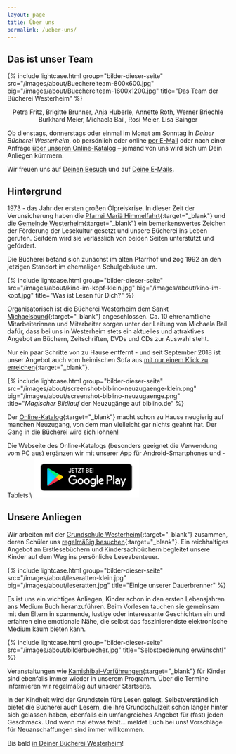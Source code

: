 ```yaml
---
layout: page
title: Über uns
permalink: /ueber-uns/
---
```


## Das ist unser Team

{% include lightcase.html group="bilder-dieser-seite"
      src="/images/about/Buechereiteam-800x600.jpg" 
      big="/images/about/Buechereiteam-1600x1200.jpg" 
      title="Das Team der Bücherei Westerheim" %}
      
<p><center>Petra Fritz, Brigitte Brunner, Anja Huberle, Annette Roth, Werner Briechle<br>
Burkhard Meier, Michaela Bail, Rosi Meier, Lisa Bainger</center></p>

Ob dienstags, donnerstags oder einmal im Monat am Sonntag in _Deiner Bücherei Westerheim_, ob persönlich oder online [per E-Mail](/der-weg-zu-uns/#e-mail-adresse) oder nach einer Anfrage [über unseren Online-Katalog](https://www.biblino.de/westerheim) – jemand von uns wird sich um Dein Anliegen kümmern. 

Wir freuen uns auf [Deinen Besuch](/der-weg-zu-uns/) und auf [Deine E-Mails](/der-weg-zu-uns/#e-mail-adresse). 

## Hintergrund
      
1973 - das Jahr der ersten großen Ölpreiskrise. In dieser Zeit der Verunsicherung haben die [Pfarrei Mariä Himmelfahrt](https://bistum-augsburg.de/Pfarreien/Mariae-Himmelfahrt_Westerheim){:target="_blank"} und die [Gemeinde Westerheim](http://www.gemeinde-westerheim.de/){:target="_blank"} ein bemerkenswertes Zeichen der Förderung der Lesekultur gesetzt und unsere Bücherei ins Leben gerufen. Seitdem wird sie verlässlich von beiden Seiten unterstützt und gefördert.

Die Bücherei befand sich zunächst im alten Pfarrhof und zog 1992 an den jetzigen Standort im ehemaligen Schulgebäude um.

{% include lightcase.html group="bilder-dieser-seite"
      src="/images/about/kino-im-kopf-klein.jpg" 
      big="/images/about/kino-im-kopf.jpg" 
      title="Was ist Lesen für Dich?" %}

Organisatorisch ist die Bücherei Westerheim dem [Sankt Michaelsbund](https://www.st-michaelsbund.de/buechereiarbeit.html){:target="_blank"} angeschlossen. Ca. 10 ehrenamtliche Mitarbeiterinnen und Mitarbeiter sorgen unter der Leitung von Michaela Bail dafür, dass bei uns in Westerheim stets ein aktuelles und attraktives Angebot an Büchern, Zeitschriften, DVDs und CDs zur Auswahl steht. 

Nur ein paar Schritte von zu Hause entfernt - und seit September 2018 ist unser Angebot auch vom heimischen Sofa aus [mit nur einem Klick zu erreichen](https://www.biblino.de/westerheim){:target="_blank"}.

{% include lightcase.html group="bilder-dieser-seite"
      src="/images/about/screenshot-biblino-neuzugaenge-klein.png" 
      big="/images/about/screenshot-biblino-neuzugaenge.png" 
      title="<i>Magischer Bildlauf</i> der Neuzugänge auf biblino.de" %}

Der [Online-Katalog](https://www.biblino.de/westerheim){:target="_blank"} macht schon zu Hause neugierig auf manchen Neuzugang, von dem man vielleicht gar nichts geahnt hat. Der Gang in die Bücherei wird sich lohnen!

Die Webseite des Online-Katalogs (besonders geeignet die Verwendung vom PC aus) ergänzen wir mit unserer App für Android-Smartphones und -Tablets:\\
<a href='https://play.google.com/store/apps/details?id=de.meier.burkhard.bibapp'>
  <img alt='Jetzt bei Google Play' src='/images/googleplay.de_badge_web_generic.png' width="240px;" height="auto;"/>
</a>


## Unsere Anliegen

Wir arbeiten mit der [Grundschule Westerheim](http://cms.schule-westerheim.de/){:target="_blank"} zusammen, deren Schüler uns [regelmäßig besuchen](http://cms.schule-westerheim.de/?p=1530){:target="_blank"}. Ein reichhaltiges Angebot an Erstlesebüchern und Kindersachbüchern begleitet unsere Kinder auf dem Weg ins persönliche Leseabenteuer.

{% include lightcase.html group="bilder-dieser-seite"
      src="/images/about/leseratten-klein.jpg" 
      big="/images/about/leseratten.jpg" 
      title="Einige unserer Dauerbrenner" %}


Es ist uns ein wichtiges Anliegen, Kinder schon in den ersten Lebensjahren ans Medium Buch heranzuführen. Beim Vorlesen tauchen sie gemeinsam mit den Eltern in spannende, lustige oder interessante Geschichten ein und erfahren eine emotionale Nähe, die selbst das faszinierendste elektronische Medium kaum bieten kann.

{% include lightcase.html group="bilder-dieser-seite"
      src="/images/about/bilderbuecher.jpg" 
      title="Selbstbedienung erwünscht!" %}

Veranstaltungen wie [Kamishibai-Vorführungen](http://cms.schule-westerheim.de/?p=2191){:target="_blank"} für Kinder sind ebenfalls immer wieder in unserem Programm. Über die Termine informieren wir regelmäßig auf unserer Startseite.

In der Kindheit wird der Grundstein fürs Lesen gelegt. Selbstverständlich bietet die Bücherei auch Lesern, die ihre Grundschulzeit schon länger hinter sich gelassen haben, ebenfalls ein umfangreiches Angebot für (fast) jeden Geschmack. Und wenn mal etwas fehlt... meldet Euch bei uns! Vorschläge für Neuanschaffungen sind immer willkommen.

Bis bald [in Deiner Bücherei Westerheim](/der-weg-zu-uns/)!